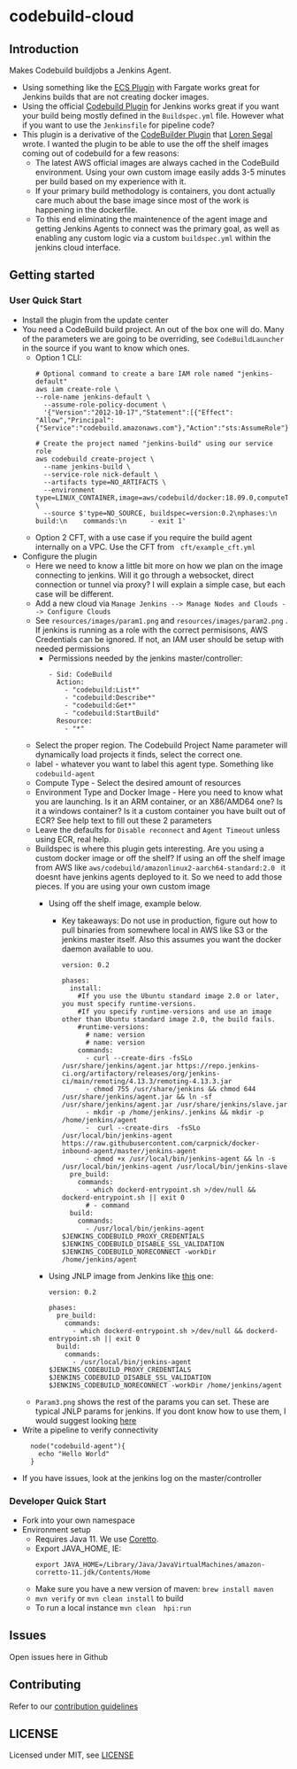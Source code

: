# codebuild-cloud

## Introduction

Makes Codebuild buildjobs a Jenkins Agent.  
- Using something like the [ECS Plugin](https://github.com/jenkinsci/amazon-ecs-plugin/) with Fargate works great for Jenkins builds that are not creating docker images.
- Using the official [Codebuild Plugin](https://plugins.jenkins.io/aws-codebuild/) for Jenkins works great if you want your build being mostly defined in the `Buildspec.yml` file.  However what if you want to use the `Jenkinsfile` for pipeline code?
- This plugin is a derivative of the [CodeBuilder Plugin](https://github.com/jenkinsci/codebuilder-cloud-plugin) that [Loren Segal](https://github.com/lsegal) wrote.  I wanted the plugin to be able to use the off the shelf images coming out of codebuild for a few reasons:
  - The latest AWS official images are always cached in the CodeBuild environment.  Using your own custom image easily adds 3-5 minutes per build based on my experience with it.
  - If your primary build methodology is containers, you dont actually care much about the base image since most of the work is happening in the dockerfile. 
  - To this end eliminating the maintenence of the agent image and getting Jenkins Agents to connect was the primary goal, as well as enabling any custom logic via a custom `buildspec.yml` within the jenkins cloud interface.

## Getting started

### User Quick Start
- Install the plugin from the update center
- You need a CodeBuild build project.  An out of the box one will do.  Many of the parameters we are going to be overriding, see `CodeBuildLauncher` in the source if you want to know which ones.
  - Option 1 CLI:
    ```
    # Optional command to create a bare IAM role named "jenkins-default"
    aws iam create-role \
    --role-name jenkins-default \
      --assume-role-policy-document \
      '{"Version":"2012-10-17","Statement":[{"Effect": "Allow","Principal":{"Service":"codebuild.amazonaws.com"},"Action":"sts:AssumeRole"}]}'

    # Create the project named "jenkins-build" using our service role
    aws codebuild create-project \
      --name jenkins-build \
      --service-role nick-default \
      --artifacts type=NO_ARTIFACTS \
      --environment type=LINUX_CONTAINER,image=aws/codebuild/docker:18.09.0,computeType=BUILD_GENERAL1_SMALL \
      --source $'type=NO_SOURCE, buildspec=version:0.2\nphases:\n  build:\n    commands:\n      - exit 1'
    ```
  - Option 2 CFT, with a use case if you require the build agent internally on a VPC.  Use the CFT from ` cft/example_cft.yml`
- Configure the plugin
  - Here we need to know a little bit more on how we plan on the image connecting to jenkins.  Will it go through a websocket, direct connection or tunnel via proxy?  I will explain a simple case, but each case will be different.
  - Add a new cloud via `Manage Jenkins --> Manage Nodes and Clouds --> Configure Clouds`
  - See `resources/images/param1.png` and `resources/images/param2.png` . If jenkins is running as a role with the correct permisisons, AWS Credentials can be ignored.  If not, an IAM user should be setup with needed permissions
    - Permissions needed by the jenkins master/controller:
      ```
      - Sid: CodeBuild 
        Action:
          - "codebuild:List*"
          - "codebuild:Describe*"
          - "codebuild:Get*"
          - "codebuild:StartBuild"
        Resource:
          - "*"
      ```
  - Select the proper region.  The Codebuild Project Name parameter will dynamically load projects it finds, select the correct one.
  - label - whatever you want to label this agent type.  Something like `codebuild-agent`
  - Compute Type - Select the desired amount of resources
  - Environment Type and Docker Image -  Here you need to know what you are launching.  Is it an ARM container, or an X86/AMD64 one?  Is it a windows container?  Is it a custom container you have built out of ECR?  See help text to fill out these 2 parameters
  - Leave the defaults for `Disable reconnect` and `Agent Timeout` unless using ECR, real help.
  - Buildspec is where this plugin gets interesting.  Are you using a custom docker image or off the shelf?  If using an off the shelf image from AWS like `aws/codebuild/amazonlinux2-aarch64-standard:2.0	` it doesnt have jenkins agents deployed to it.  So we need to add those pieces.  If you are using your own custom image
    - Using off the shelf image, example below.  
      - Key takeaways: Do not use in production, figure out how to pull binaries from somewhere local in AWS like S3 or the jenkins master itself.  Also this assumes you want the docker daemon available to uou.
        ```
        version: 0.2

        phases:
          install:
            #If you use the Ubuntu standard image 2.0 or later, you must specify runtime-versions.
            #If you specify runtime-versions and use an image other than Ubuntu standard image 2.0, the build fails.
            #runtime-versions:
              # name: version
              # name: version
            commands:
              - curl --create-dirs -fsSLo /usr/share/jenkins/agent.jar https://repo.jenkins-ci.org/artifactory/releases/org/jenkins-ci/main/remoting/4.13.3/remoting-4.13.3.jar
              - chmod 755 /usr/share/jenkins && chmod 644 /usr/share/jenkins/agent.jar && ln -sf /usr/share/jenkins/agent.jar /usr/share/jenkins/slave.jar
              - mkdir -p /home/jenkins/.jenkins && mkdir -p /home/jenkins/agent
              -  curl --create-dirs  -fsSLo /usr/local/bin/jenkins-agent  https://raw.githubusercontent.com/carpnick/docker-inbound-agent/master/jenkins-agent
              - chmod +x /usr/local/bin/jenkins-agent && ln -s /usr/local/bin/jenkins-agent /usr/local/bin/jenkins-slave
          pre_build:
            commands:
              - which dockerd-entrypoint.sh >/dev/null && dockerd-entrypoint.sh || exit 0
              # - command
          build:
            commands:
              - /usr/local/bin/jenkins-agent $JENKINS_CODEBUILD_PROXY_CREDENTIALS $JENKINS_CODEBUILD_DISABLE_SSL_VALIDATION $JENKINS_CODEBUILD_NORECONNECT -workDir /home/jenkins/agent
        ```
    - Using JNLP image from Jenkins like [this](https://hub.docker.com/r/jenkins/inbound-agent/) one:

        ```
        version: 0.2

        phases:
          pre_build:
            commands:
              - which dockerd-entrypoint.sh >/dev/null && dockerd-entrypoint.sh || exit 0
          build:
            commands:
              - /usr/local/bin/jenkins-agent $JENKINS_CODEBUILD_PROXY_CREDENTIALS $JENKINS_CODEBUILD_DISABLE_SSL_VALIDATION $JENKINS_CODEBUILD_NORECONNECT -workDir /home/jenkins/agent
        ```
  - `Param3.png` shows the rest of the params you can set.  These are typical JNLP params for jenkins.  If you dont know how to use them, I would suggest looking [here](ttps://github.com/jenkinsci/remoting/blob/master/src/main/java/hudson/remoting/jnlp/Main.java)
- Write a pipeline to verify connectivity
  ```
    node("codebuild-agent"){
      echo "Hello World"
    }
  ```
- If you have issues, look at the jenkins log on the master/controller


### Developer Quick Start
  - Fork into your own namespace
  - Environment setup
    - Requires Java 11.  We use [Coretto](https://aws.amazon.com/corretto).
    - Export JAVA_HOME, IE:
      ```
      export JAVA_HOME=/Library/Java/JavaVirtualMachines/amazon-corretto-11.jdk/Contents/Home
      ```
    - Make sure you have a new version of maven:
    `brew install maven`
    - `mvn verify` or `mvn clean install` to build
    - To run a local instance `mvn clean  hpi:run`

## Issues

Open issues here in Github

## Contributing

Refer to our [contribution guidelines](https://github.com/jenkinsci/.github/blob/master/CONTRIBUTING.md)

## LICENSE

Licensed under MIT, see [LICENSE](LICENSE.md)

